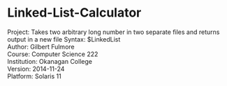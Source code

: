 # Linked-List-Calculator

Project: Takes two arbitrary long number in two separate files and returns output in a new file
Syntax:  $LinkedList <add or mult> <input1> <input2> <output>     
Author:  Gilbert Fulmore                                          
Course:  Computer Science 222                                     
Institution:  Okanagan College                                    
Version:  2014-11-24                                              
Platform: Solaris 11                                              

